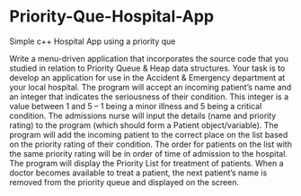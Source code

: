 # Priority-Que-Hospital-App
Simple c++ Hospital App using a priority que

Write a menu-driven application that incorporates the source code that you studied in relation to Priority Queue & Heap data structures. Your task is to develop an application for use in the Accident & Emergency department at your local hospital. The program will accept an incoming patient’s name and an integer that indicates the seriousness of their condition. This integer is a value between 1 and 5 – 1 being a minor illness and 5 being a critical condition. The admissions nurse will input the details (name and priority rating) to the program (which should form a Patient object/variable). The program will add the incoming patient to the correct place on the list based on the priority rating of their condition. The order for patients on the list with the same priority rating will be in order of time of admission to the hospital. The program will display the Priority List for treatment of patients. When a doctor becomes available to treat a patient, the next patient’s name is removed from the priority queue and displayed on the screen.
